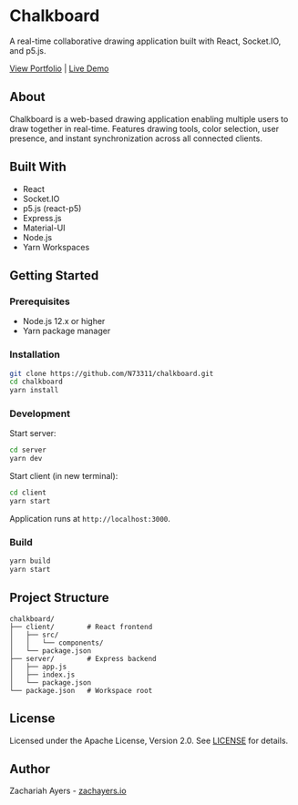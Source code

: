 # Chalkboard

A real-time collaborative drawing application built with React, Socket.IO, and p5.js.

[View Portfolio](https://zachayers.io) | [Live Demo](https://www.chalkboard.zachayers.io)

## About

Chalkboard is a web-based drawing application enabling multiple users to draw together in real-time. Features drawing tools, color selection, user presence, and instant synchronization across all connected clients.

## Built With

- React
- Socket.IO
- p5.js (react-p5)
- Express.js
- Material-UI
- Node.js
- Yarn Workspaces

## Getting Started

### Prerequisites

- Node.js 12.x or higher
- Yarn package manager

### Installation

```bash
git clone https://github.com/N73311/chalkboard.git
cd chalkboard
yarn install
```

### Development

Start server:
```bash
cd server
yarn dev
```

Start client (in new terminal):
```bash
cd client
yarn start
```

Application runs at `http://localhost:3000`.

### Build

```bash
yarn build
yarn start
```

## Project Structure

```
chalkboard/
├── client/        # React frontend
│   ├── src/
│   │   └── components/
│   └── package.json
├── server/        # Express backend
│   ├── app.js
│   ├── index.js
│   └── package.json
└── package.json   # Workspace root
```

## License

Licensed under the Apache License, Version 2.0. See [LICENSE](LICENSE) for details.

## Author

Zachariah Ayers - [zachayers.io](https://zachayers.io)
